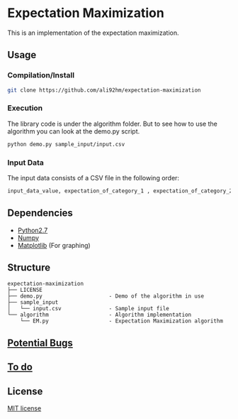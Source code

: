 # Expectation Maximization
This is an implementation of the expectation maximization.

## Usage

### Compilation/Install
```bash
git clone https://github.com/ali92hm/expectation-maximization
```

### Execution
The library code is under the algorithm folder.
But to see how to use the algorithm you can look at the demo.py script.
```bash
python demo.py sample_input/input.csv
```

### Input Data
The input data consists of a CSV file in the following order:
```bash
input_data_value, expectation_of_category_1 , expectation_of_category_2 , ..., expectation_of_category_n
```

## Dependencies
* [Python2.7](https://www.python.org/download/releases/2.7/)
* [Numpy](http://www.numpy.org/)
* [Matplotlib](http://matplotlib.org/) (For graphing)

## Structure
    expectation-maximization
    ├── LICENSE
    ├── demo.py                     - Demo of the algorithm in use
    ├── sample_input
    │   └── input.csv               - Sample input file
    └── algorithm                   - Algorithm implementation
        └── EM.py                   - Expectation Maximization algorithm

## [Potential Bugs](https://github.com/Ali92hm/expectation-maximization/issues)
## [To do](https://github.com/Ali92hm/expectation-maximization/milestones)
## License
[MIT license](http://opensource.org/licenses/MIT)
